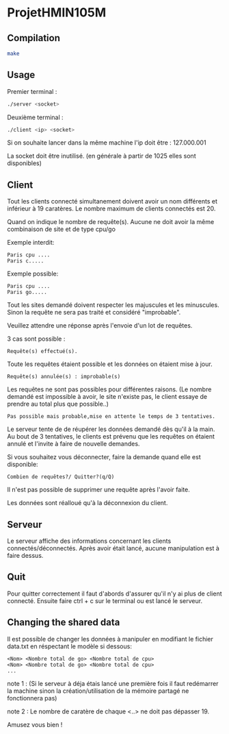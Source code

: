 # ProjetHMIN105M

## Compilation

```bash
make
```

## Usage

Premier terminal :
```bash
./server <socket>
```
Deuxième terminal :
```bash
./client <ip> <socket>
```
Si on souhaite lancer dans la même machine l'ip doit être : 127.000.001 

La socket doit être inutilisé. (en générale à partir de 1025 elles sont disponibles)

## Client

Tout les clients connecté simultanement doivent avoir un nom différents et inférieur à 19 caratères. Le nombre maximum de clients connectés est 20.

Quand on indique le nombre de requête(s). Aucune ne doit avoir la même combinaison de site et de type cpu/go 

Exemple interdit:
```
Paris cpu ....
Paris c.....
```
Exemple possible:
```
Paris cpu ....
Paris go.....
```
Tout les sites demandé doivent respecter les majuscules et les minuscules. Sinon la requête ne sera pas traité et considéré "improbable".

Veuillez attendre une réponse après l'envoie d'un lot de requêtes.

3 cas sont possible :
```
Requête(s) effectué(s).
```
Toute les requêtes étaient possible et les données on étaient mise à jour.

```
Requête(s) annulée(s) : improbable(s)
```
Les requêtes ne sont pas possibles pour différentes raisons. (Le nombre demandé est impossible à avoir, le site n'existe pas, le client essaye de prendre au total plus que possible..)

```
Pas possible mais probable,mise en attente le temps de 3 tentatives.
```
Le serveur tente de de réupérer les données demandé dès qu'il à la main. Au bout de 3 tentatives, le clients est prévenu que les requêtes on étaient annulé et l'invite à faire de nouvelle demandes.

Si vous souhaitez vous déconnecter, faire la demande quand elle est disponible:
```
Combien de requêtes?/ Quitter?(q/Q)
```
Il n'est pas possible de supprimer une requête après l'avoir faite.

Les données sont réalloué qu'à la déconnexion du client.

## Serveur

Le serveur affiche des informations concernant les clients connectés/déconnectés.
Après avoir était lancé, aucune manipulation est à faire dessus.

## Quit

Pour quitter correctement il faut d'abords d'assurer qu'il n'y ai plus de client connecté.
Ensuite faire ctrl + c sur le terminal ou est lancé le serveur.

## Changing the shared data

Il est possible de changer les données à manipuler en modifiant le fichier data.txt en réspectant le modèle si dessous:

```
<Nom> <Nombre total de go> <Nombre total de cpu>
<Nom> <Nombre total de go> <Nombre total de cpu>
...
```
note 1 : (Si le serveur à déja étais lancé une première fois il faut redémarrer la machine sinon la création/utilisation de la mémoire partagé ne fonctionnera pas)

note 2 : Le nombre de caratère de chaque <..> ne doit pas dépasser 19.

Amusez vous bien !
